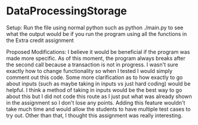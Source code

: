 # DataProcessingStorage
Setup:
Run the file using normal python such as python ./main.py to see what the output would be if you run the program using all the functions in the Extra credit assignment

Proposed Modifications:
I believe it would be beneficial if the program was made more specific. As of this moment, the program always breaks after the second call because a transaction is not in progress. I wasn't sure exactly how to change functionality so when I tested I would simply comment out this code. Some more clarification as to how exactly to go about inputs (such as maybe taking in inputs vs just hard coding) would be helpful. I think a method of taking in inputs would be the best way to go about this but I did not code this route as I just put what was already shown in the assignment so I don't lose any points. Adding this feature wouldn't take much time and would allow the students to have multiple test cases to try out. Other than that, I thought this assignment was really interesting.
